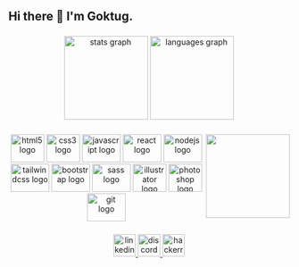 <h2 align="left">Hi there 👋 I'm Goktug.</h2>

###

<div align="center">
  <img src="https://github-readme-stats.vercel.app/api?hide_title=false&hide_rank=false&show_icons=true&include_all_commits=true&count_private=true&disable_animations=false&theme=dracula&locale=en&hide_border=false&username=GoktugYesi" height="150" alt="stats graph"  />
  <img src="https://github-readme-stats.vercel.app/api/top-langs?locale=en&hide_title=false&layout=compact&card_width=320&langs_count=5&theme=dracula&hide_border=false&username=GoktugYesi" height="150" alt="languages graph"  />
</div>

###

<img align="right" height="150" src="https://avatars.githubusercontent.com/u/93840446?v=4"  />

###

<div align="center">
  <img src="https://cdn.jsdelivr.net/gh/devicons/devicon/icons/html5/html5-original.svg" height="50" width="60" alt="html5 logo"  />
  <img src="https://cdn.jsdelivr.net/gh/devicons/devicon/icons/css3/css3-original.svg" height="50" width="60" alt="css3 logo"  />
  <img src="https://cdn.jsdelivr.net/gh/devicons/devicon/icons/javascript/javascript-original.svg" height="50" width="69" alt="javascript logo"  />
  <img src="https://cdn.jsdelivr.net/gh/devicons/devicon/icons/react/react-original.svg" height="50" width="69" alt="react logo"  />
  <img src="https://cdn.jsdelivr.net/gh/devicons/devicon/icons/nodejs/nodejs-original.svg" height="50" width="69" alt="nodejs logo"  />
  <img src="https://cdn.jsdelivr.net/gh/devicons/devicon/icons/tailwindcss/tailwindcss-plain.svg" height="50" width="69" alt="tailwindcss logo"  />
  <img src="https://cdn.jsdelivr.net/gh/devicons/devicon/icons/bootstrap/bootstrap-original.svg" height="50" width="69" alt="bootstrap logo"  />
  <img src="https://cdn.jsdelivr.net/gh/devicons/devicon/icons/sass/sass-original.svg" height="50" width="69" alt="sass logo"  />
  <img src="https://cdn.jsdelivr.net/gh/devicons/devicon/icons/illustrator/illustrator-line.svg" height="50" width="60" alt="illustrator logo"  />
  <img src="https://cdn.jsdelivr.net/gh/devicons/devicon/icons/photoshop/photoshop-line.svg" height="50" width="60" alt="photoshop logo"  />
  <img src="https://cdn.jsdelivr.net/gh/devicons/devicon/icons/git/git-original.svg" height="50" width="69" alt="git logo"  />
</div>

###

<div align="center">
  <a href="https://www.linkedin.com/in/goktugyesil/" target="_blank">
    <img src="https://img.shields.io/static/v1?message=LinkedIn&logo=linkedin&label=&color=0077B5&logoColor=white&labelColor=&style=for-the-badge" height="40" alt="linkedin logo"  />
  </a>
  <a href="https://discord.com/users/323255914880696320" target="_blank">
    <img src="https://img.shields.io/static/v1?message=Discord&logo=discord&label=&color=7289DA&logoColor=white&labelColor=&style=for-the-badge" height="40" alt="discord logo"  />
  </a>
  <a href="https://www.hackerrank.com/goktugbekiryesil" target="_blank">
    <img src="https://img.shields.io/static/v1?message=HackerRank&logo=hackerrank&label=&color=2EC866&logoColor=white&labelColor=&style=for-the-badge" height="40" alt="hackerrank logo"  />
  </a>
</div>

###
